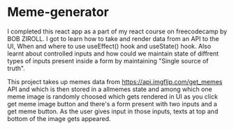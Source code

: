 # Meme-generator

I completed this react app as a part of my react course on freecodecamp by BOB ZIROLL. I got to learn how to take and render data from an API to the UI, When and where to use useEffect() hook and useState() hook. 
Also learnt about controlled inputs and how could we maintain state of diffrent types of inputs present inside a form by maintaining "Single source of truth".

This project takes up memes data from https://api.imgflip.com/get_memes API and which is then stored in a allmemes state and among which one meme image is randomly choosed which gets rendered in UI as you click get meme image button and there's a form present with two inputs and a get meme button. As the user gives input in those inputs, texts at top and bottom of the image gets appeared.
